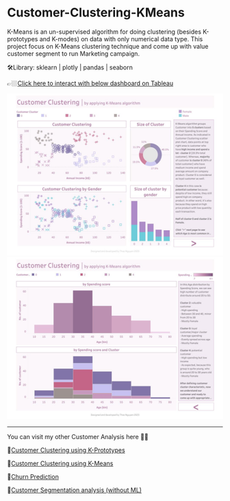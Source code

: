 # Customer-Clustering-KMeans
K-Means is an un-supervised algorithm for doing clustering (besides K-prototypes and K-modes) on data with only numerical data type. This project focus on K-Means clustering technique and come up with value customer segment to run Marketing campaign.

🛠Library: sklearn | plotly | pandas | seaborn

👉🏼[Click here to interact with below dashboard on Tableau](https://public.tableau.com/views/CustomerClustering-KMeans/Dashboard1?:language=en-US&:display_count=n&:origin=viz_share_link)

![](https://github.com/nhthaonguyen/nhthaonguyen.github.io/blob/main/image/Customer-Clustering-KMeans_page1.jpg)
![](https://github.com/nhthaonguyen/nhthaonguyen.github.io/blob/main/image/Customer-Clustering-KMeans_page2.jpg)



---
You can visit my other Customer Analysis here 💁🏻‍ 

📌[Customer Clustering using K-Prototypes](https://github.com/nhthaonguyen/Customer-Clustering-KPrototypes)

📌[Customer Clustering using K-Means](https://github.com/nhthaonguyen/Customer-Clustering-KMeans)

📌[Churn Prediction](https://github.com/nhthaonguyen/Customer-Churn-prediction)

📌[Customer Segmentation analysis (without ML)](https://github.com/nhthaonguyen/Customer-Segmentation---RFM-Analysis)


